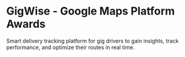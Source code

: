 # GigWise - Google Maps Platform Awards
Smart delivery tracking platform for gig drivers to gain insights, track performance, and optimize their routes in real time. 
